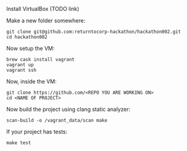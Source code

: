 Install VirtualBox (TODO link)

Make a new folder somewhere: 

    git clone git@github.com:returntocorp-hackathon/hackathon002.git
    cd hackathon002

Now setup the VM:

    brew cask install vagrant
    vagrant up
    vagrant ssh

Now, inside the VM:

    git clone https://github.com/<REPO YOU ARE WORKING ON>
    cd <NAME OF PROJECT>

Now build the project using clang static analyzer:

    scan-build -o /vagrant_data/scan make

If your project has tests:

    make test



